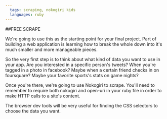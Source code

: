```yaml
---
  tags: scraping, nokogiri kids
  languages: ruby
---
```


##FREE SCRAPE

We're going to use this as the starting point for your final project. Part of building a web application is learning how to break the whole down into it's much smaller and more manageable pieces. 

So the very first step is to think about what kind of data you want to use in your app. Are you interested in a specific person's tweets? When you're tagged in a photo in facebook? Maybe when a certain friend checks in on foursquare? Maybe your favorite sports's stats on game nights?

Once you're there, we're going to use Nokogiri to scrape. You'll need to remember to require both nokogiri and open-uri in your ruby file in order to make HTTP calls to a site's content.

The browser dev tools will be very useful for finding the CSS selectors to choose the data you want.